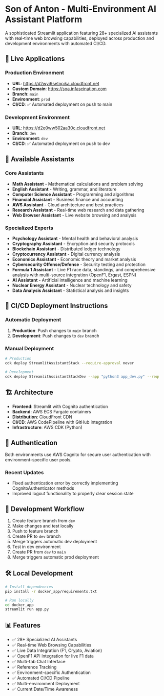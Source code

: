 # Son of Anton - Multi-Environment AI Assistant Platform

A sophisticated Streamlit application featuring 28+ specialized AI assistants with real-time web browsing capabilities, deployed across production and development environments with automated CI/CD.

## 🚀 Live Applications

### Production Environment
- **URL**: https://d2wyi9setnpika.cloudfront.net
- **Custom Domain**: https://soa.infascination.com
- **Branch**: `main`
- **Environment**: `prod`
- **CI/CD**: ✅ Automated deployment on push to main

### Development Environment
- **URL**: https://d2e0ww502aa30c.cloudfront.net
- **Branch**: `dev`
- **Environment**: `dev`
- **CI/CD**: ✅ Automated deployment on push to dev

## 🤖 Available Assistants

### Core Assistants
- **Math Assistant** - Mathematical calculations and problem solving
- **English Assistant** - Writing, grammar, and literature
- **Computer Science Assistant** - Programming and algorithms
- **Financial Assistant** - Business finance and accounting
- **AWS Assistant** - Cloud architecture and best practices
- **Research Assistant** - Real-time web research and data gathering
- **Web Browser Assistant** - Live website browsing and analysis

### Specialized Experts
- **Psychology Assistant** - Mental health and behavioral analysis
- **Cryptography Assistant** - Encryption and security protocols
- **Blockchain Assistant** - Distributed ledger technology
- **Cryptocurrency Assistant** - Digital currency analysis
- **Economics Assistant** - Economic theory and market analysis
- **Cybersecurity Offense/Defense** - Security testing and protection
- **Formula 1 Assistant** - Live F1 race data, standings, and comprehensive analysis with multi-source integration (OpenF1, Ergast, ESPN)
- **AI Assistant** - Artificial intelligence and machine learning
- **Nuclear Energy Assistant** - Nuclear technology and safety
- **Data Analysis Assistant** - Statistical analysis and insights

## 🔧 CI/CD Deployment Instructions

### Automatic Deployment
1. **Production**: Push changes to `main` branch
2. **Development**: Push changes to `dev` branch

### Manual Deployment
```bash
# Production
cdk deploy StreamlitAssistantStack --require-approval never

# Development
cdk deploy StreamlitAssistantStackDev --app "python3 app_dev.py" --require-approval never
```

## 🏗️ Architecture

- **Frontend**: Streamlit with Cognito authentication
- **Backend**: AWS ECS Fargate containers
- **Distribution**: CloudFront CDN
- **CI/CD**: AWS CodePipeline with GitHub integration
- **Infrastructure**: AWS CDK (Python)

## 🔐 Authentication

Both environments use AWS Cognito for secure user authentication with environment-specific user pools.

### Recent Updates
- Fixed authentication error by correctly implementing CognitoAuthenticator methods
- Improved logout functionality to properly clear session state

## 📝 Development Workflow

1. Create feature branch from `dev`
2. Make changes and test locally
3. Push to feature branch
4. Create PR to `dev` branch
5. Merge triggers automatic dev deployment
6. Test in dev environment
7. Create PR from `dev` to `main`
8. Merge triggers automatic prod deployment

## 🛠️ Local Development

```bash
# Install dependencies
pip install -r docker_app/requirements.txt

# Run locally
cd docker_app
streamlit run app.py
```

## 📊 Features

- ✅ 28+ Specialized AI Assistants
- ✅ Real-time Web Browsing Capabilities
- ✅ Live Data Integration (F1, Crypto, Aviation)
- ✅ OpenF1 API Integration for live F1 data
- ✅ Multi-tab Chat Interface
- ✅ Reference Tracking
- ✅ Environment-specific Authentication
- ✅ Automated CI/CD Pipeline
- ✅ Multi-environment Deployment
- ✅ Current Date/Time Awareness